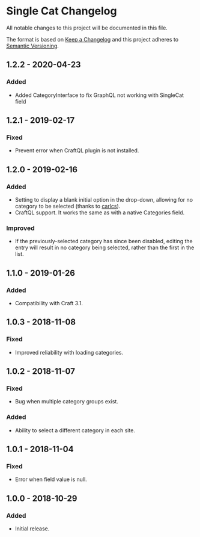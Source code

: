 # Single Cat Changelog

All notable changes to this project will be documented in this file.

The format is based on [Keep a Changelog](http://keepachangelog.com/) and this project adheres to [Semantic Versioning](http://semver.org/).

## 1.2.2 - 2020-04-23

### Added

- Added CategoryInterface to fix GraphQL not working with SingleCat field

## 1.2.1 - 2019-02-17

### Fixed

- Prevent error when CraftQL plugin is not installed.

## 1.2.0 - 2019-02-16

### Added

- Setting to display a blank initial option in the drop-down, allowing for no category to be selected (thanks to [carlcs](https://github.com/carlcs)).
- CraftQL support. It works the same as with a native Categories field.

### Improved

- If the previously-selected category has since been disabled, editing the entry will result in no category being selected, rather than the first in the list.

## 1.1.0 - 2019-01-26

### Added

- Compatibility with Craft 3.1.

## 1.0.3 - 2018-11-08

### Fixed

- Improved reliability with loading categories.

## 1.0.2 - 2018-11-07

### Fixed

- Bug when multiple category groups exist.

### Added

- Ability to select a different category in each site.

## 1.0.1 - 2018-11-04

### Fixed

- Error when field value is null.

## 1.0.0 - 2018-10-29

### Added

- Initial release.
